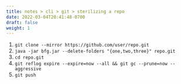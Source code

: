 ```yaml
---
title: notes > cli > git > sterilizing a repo
date: 2022-03-04T20:41:48-0700
draft: false
weight: 1
---
```

1.  `git clone --mirror https://github.com/user/repo.git`
2.  `java -jar bfg.jar --delete-folders "{one,two,three}" repo.git`
3.  `cd repo.git`
4.  `git reflog expire --expire=now --all && git gc --prune=now --aggressive`
5.  `git push`
